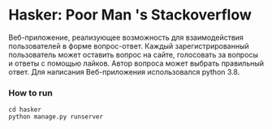 # Hasker:  Poor  Man 's  Stackoverflow 
Веб-приложение, реализующее возможность для взаимодействия пользователей в форме вопрос-ответ. 
Каждый зарегистрированный пользователь может оставить вопрос на сайте, голосовать за вопросы и ответы с помощью лайков. 
Автор вопроса может выбрать правильный ответ. Для написания Веб-приложения использовался python 3.8.

### How to run
```
cd hasker
python manage.py runserver
``` 
